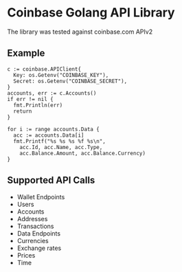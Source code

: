 # Coinbase Golang API Library

The library was tested against coinbase.com APIv2

## Example

    c := coinbase.APIClient{
      Key: os.Getenv("COINBASE_KEY"),
      Secret: os.Getenv("COINBASE_SECRET"),
    }
    accounts, err := c.Accounts()
    if err != nil {
      fmt.Println(err)
      return
    }

    for i := range accounts.Data {
      acc := accounts.Data[i]
      fmt.Printf("%s %s %s %f %s\n",
        acc.Id, acc.Name, acc.Type,
        acc.Balance.Amount, acc.Balance.Currency)
    }

## Supported API Calls

* Wallet Endpoints
 * Users
 * Accounts
 * Addresses
 * Transactions
* Data Endpoints
 * Currencies
 * Exchange rates
 * Prices
 * Time
